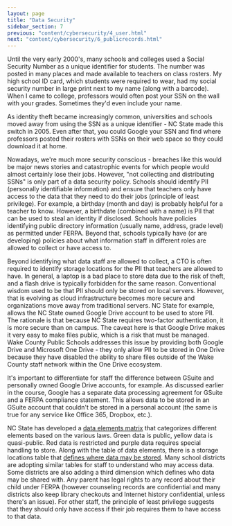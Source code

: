 ```yaml
---
layout: page
title: "Data Security"
sidebar_section: 7
previous: "content/cybersecurity/4_user.html"
next: "content/cybersecurity/6_publicrecords.html"
---
```

Until the very early 2000's, many schools and colleges used a Social Security Number as a unique identifier for students. The number was posted in many places and made available to teachers on class rosters. My high school ID card, which students were required to wear, had my social security number in large print next to my name (along with a barcode). When I came to college, professors would often post your SSN on the wall with your grades. Sometimes they'd even include your name.

As identity theft became increasingly common, universities and schools moved away from using the SSN as a unique identifier - NC State made this switch in 2005. Even after that, you could Google your SSN and find where professors posted their rosters with SSNs on their web space so they could download it at home. 

Nowadays, we're much more security conscious - breaches like this would be major news stories and catastrophic events for which people would almost certainly lose their jobs. However, "not collecting and distributing SSNs" is only part of a data security policy. Schools should identify PII (personally identifiable information) and ensure that teachers only have access to the data that they need to do their jobs (principle of least privilege). For example, a birthday (month and day) is probably helpful for a teacher to know. However, a birthdate (combined with a name) is PII that can be used to steal an identity if disclosed. Schools have policies identifying public directory information (usually name, address, grade level) as permitted under FERPA. Beyond that, schools typically have (or are developing) policies about what information staff in different roles are allowed to collect or have access to. 

Beyond identifying what data staff are allowed to collect, a CTO is often required to identify storage locations for the PII that teachers are allowed to have. In general, a laptop is a bad place to store data due to the risk of theft, and a flash drive is typically forbidden for the same reason. Conventional wisdom used to be that PII should only be stored on local servers. However, that is evolving as cloud infrastructure becomes more secure and organizations move away from traditional servers. NC State for example, allows the NC State owned Google Drive account to be used to store PII. The rationale is that because NC State requires two-factor authentication, it is more secure than on campus. The caveat here is that Google Drive makes it very easy to make files public, which is a risk that must be managed. Wake County Public Schools addresses this issue by providing both Google Drive and Microsoft One Drive - they only allow PII to be stored in One Drive because they have disabled the ability to share files outside of the Wake County staff network within the One Drive ecosystem.

It's important to differentiate for staff the difference between GSuite and personally owned Google Drive accounts, for example. As discussed earlier in the course, Google has a separate data processing agreement for GSuite and a FERPA compliance statement. This allows data to be stored in an GSuite account that couldn't be stored in a personal account (the same is true for any service like Office 365, Dropbox, etc.).

NC State has developed a [data elements matrix][1] that categorizes different elements based on the various laws. Green data is public, yellow data is quasi-public. Red data is restricted and purple data requires special handling to store. Along with the table of data elements, there is a storage locations table that [defines where data may be stored][2]. Many school districts are adopting similar tables for staff to understand who may access data. Some districts are also adding a third dimension which defines who data may be shared with. Any parent has legal rights to any record about their child under FERPA (however counseling records are confidential and many districts also keep library checkouts and Internet history confidential, unless there's an issue). For other staff, the principle of least privilege suggests that they should only have access if their job requires them to have access to that data. 

[1]:	https://oit.ncsu.edu/it-security/data-framework/determining-sensitivity-levels-for-shared-data/#tables
[2]:	https://oit.ncsu.edu/it-security/data-framework/storage-locations-for-university-data/